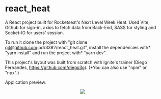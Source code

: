 # react_heat

A React project built for Rocketseat's Next Level Week Heat. Used Vite, Github for sign-in, axios to fetch data from Back-End, SASS for styling and Socket-IO for users' session.

To run it clone the project with "git clone git@github.com:pdr3392/react_heat.git", install the dependencies with* "yarn install" and run the project with* "yarn dev".

This project's layout was built from scratch with Ignite's trainer (Diego Fernandes, https://github.com/diego3g). (*You can also use "npm" or "npx".)

Application preview:

<div align="center">
<img src="https://i.imgur.com/aAi0Lvw.png" />
</div>
